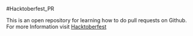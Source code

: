 #Hacktoberfest_PR

This is an open repository for learning how to do pull requests on Github.
For more Information visit [Hacktoberfest](https://hacktoberfest.digitalocean.com/faq)
